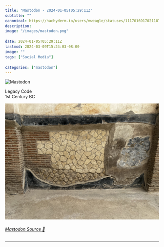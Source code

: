 ```yaml
---
title: "Mastodon - 2024-01-05T05:29:11Z"
subtitle: ""
canonical: https://hachyderm.io/users/mweagle/statuses/111701691702118775
description:
image: "/images/mastodon.png"

date: 2024-01-05T05:29:11Z
lastmod: 2024-03-09T15:24:03-08:00
image: ""
tags: ["Social Media"]

categories: ["mastodon"]
---
```

![Mastodon](/images/mastodon.png)

<p>Legacy Code<br />1st Century BC</p>

![Photo of a wall, composed of at least 4 types of bricks, taken in Herculaneum. ](8e0dd5b4a5d4e639.jpeg)

###### [Mastodon Source 🐘](https://hachyderm.io/@mweagle/111701691702118775)

___
